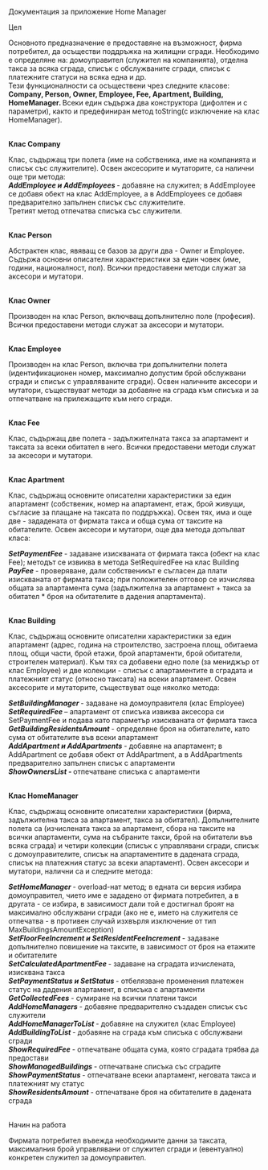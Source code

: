 Документация за приложение Home Manager
             
Цел

Основното предназначение е предоставяне на възможност, фирма потребител, да осъществи поддръжка на жилищни сгради. Необходимо е определяне на: домоуправител (служител на компанията), отделна такса за всяка сграда, списък с обслужваните сгради, списък с платежните статуси на всяка една и др. </br>
Тези функционалности са осъществени чрез следните класове: <b> Company, Person, Owner, Employee, Fee, Apartment, Building, HomeManager. </b> Всеки един съдържа два конструктора (дифолтен и с параметри), както и предефиниран метод toString(с изключение на клас HomeManager). </br> </br>


<b> Клас Company </b>

Клас, съдържащ три полета (име на собственика, име на компанията и списък със служителите). Освен аксесорите и мутаторите, са налични още три метода: </br>
<i><b> AddEmployee и AddEmployees </b></i> - добавяне на служител; в AddEmployee се добавя обект на клас AddEmployee, а в AddEmployees се добавя предварително запълнен списък със служителите. </br>
Третият метод отпечатва списъка със служители. </br> </br>


<b> Клас Person </b>

Абстрактен клас, явяващ се базов за други два - Owner и Employee. Съдържа основни описателни характеристики за един човек (име, години, националност, пол). Всички предоставени методи служат за аксесори и мутатори. </br> </br>


<b>Клас Owner</b>

Производен на клас Person, включващ допълнително поле (професия). Всички предоставени методи служат за аксесори и мутатори. </br> </br>


<b> Клас Employee </b>

Производен на клас Person, включва три допълнителни полета (идентификационен номер, максимално допустим брой обслужвани сгради и списък с управляваните сгради). Освен наличните аксесори и мутатори, съществуват методи за добавяне на сграда към списъка и за отпечатване на прилежащите към него сгради. </br> </br>


<b> Клас Fee </b>

Клас, съдържащ две полета -  задължителната такса за апартамент и таксата за всеки обитател в него. Всички предоставени методи служат за аксесори и мутатори. </br> </br>


<b> Клас Apartment </b>

Клас, съдържащ основните описателни характеристики за един апартамент (собственик, номер на апартамент, етаж, брой живущи, съгласие за плащане на таксата по поддръжка). Освен тях, има и още две - зададената от фирмата такса и обща сума от таксите на обитателите.
Освен аксесори и мутатори, още два метода допълват класа:

<i><b> SetPaymentFeе </b></i> - задаване изискваната от фирмата такса (обект на клас Fee); методът се извиква в метода SetRequiredFee на клас Building </br>
<i><b> PayFee </b></i> - проверяване, дали собственикът е съгласен да плати изискваната от фирмата такса; при положителен отговор се изчислява общата за апартамента сума (задължителна за апартамент + такса за обитател * броя на обитателите в дадения апартамента). </br> </br>


<b> Клас Building </b>

Клас, съдържащ основните описателни характеристики за един апартамент (адрес, година на строителство, застроена площ, обитаема площ, общи части, брой етажи, брой апартаменти, брой обитатели, строителен материал). Към тях са добавени едно поле (за мениджър от клас Employee) и две колекции - списък с апартаментите в сградата и платежният статус (относно таксата) на всеки апартамент. Освен аксесорите и мутаторите, съществуват още няколко метода:

<i><b> SetBuildingManager </b></i> - задаване на домоуправителя (клас Employee) </br>
<i><b> SetRequiredFee </b></i> – апартамент от списъка извиква аксесора си SetPaymentFee и подава като параметър изискваната от фирмата такса </br>
<i><b> GetBuildingResidentsAmount </b></i> - определяне броя на обитателите, като сума от обитателите във всеки апартамент </b></i></br>
<i><b> AddApartment и AddApartments </b></i> - добавяне на апартамент; в AddApartment се добавя обект от AddApartment, а в AddApartments предварително запълнен списък с апартаменти </br>
<i><b>ShowOwnersList - </b></i> отпечатване списъка с апартаменти </br> </br>


<b> Клас HomeManager </b>

Клас, съдържащ  основните описателни характеристики (фирма, задължителна такса за апартамент, такса за обитател). Допълнителните полета са (изчислената такса за апартамент, сбора на таксите на всички апартаменти, сума на събраните такси, брой на обитатели във всяка сграда) и четири колекции (списък с управлявани сгради, списък с домоуправителите, списък на апартаментите в дадената сграда, списък на платежния статус за всеки апартамент). Освен аксесори и мутатори, налични са и следните методa:

<i><b> SetHomeManager </b></i> - overload-нат метод; в едната си версия избира домоуправител, чието име е зададено от фирмата потребител, а в другата - се избира, в зависимост дали той е достигнал броят на максимално обслужвани сгради (ако не е, името на служителя се отпечатва - в противен случай изхвърля изключение от тип MaxBuildingsAmountException) </br>
<i><b> SetFloorFeeIncrement и SetResidentFeeIncrement </b></i> - задаване допълнително повишение на таксите, в зависимост от броя на етажите и обитателите </br>
<i><b> SetCalculatedApartmentFee </b></i> - задаване на сградата изчислената, изисквана такса</br>
<i><b> SetPaymentStatus и SetStatus </b></i> - отбелязване променения платежен статус на дадения апартамент, в списъка с апартаменти </br>
<i><b> GetCollectedFees </b></i> - сумиране на всички платени такси </br>
<i><b> AddHomeManagers </b></i> - добавяне предварително създаден списък със служители </br>
<i><b> AddHomeManagerToList </b></i> - добавяне на служител (клас Employee) </br>
<i><b> AddBuildingToList </b></i> - добавяне на сграда към списъка с обслужвани сгради </br>
<i><b> ShowRequiredFee </b></i> - отпечатване общата сума, която сградата трябва да предостави </br>
<i><b> ShowManagedBuildings </b></i> - отпечатване списъка със сградите </br>
<i><b> ShowPaymentStatus </b></i> - отпечатване всеки апартамент, неговата такса и платежният му статус </br>
<i><b> ShowResidentsAmount </b></i> - отпечатване броя на обитателите в дадената сграда </br> </br>


Начин на работа

Фирмата потребител въвежда необходимите данни за таксата, максималния брой управлявани от служител сгради и (евентуално) конкретен служител за домоуправител.
